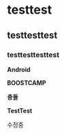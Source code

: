 # testtest
## testtesttest
### testtesttesttest

**Android**

**BOOSTCAMP**

**충돌**

**TestTest**


수정중
